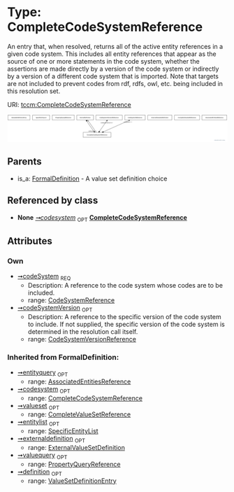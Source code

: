 
# Type: CompleteCodeSystemReference


An entry that, when resolved, returns all of the active entity references in a given code system. This includes
all entity references that appear as the source of one or more statements in the code system, whether the
assertions are made directly by a version of the code system or indirectly by a version of a different code
system that is imported. Note that targets are not included to prevent codes from rdf, rdfs, owl, etc. being
included in this resolution set.

URI: [tccm:CompleteCodeSystemReference](https://hotecosystem.org/tccm/CompleteCodeSystemReference)


![img](images/CompleteCodeSystemReference.svg)

## Parents

 *  is_a: [FormalDefinition](FormalDefinition.md) - A value set definition choice

## Referenced by class

 *  **None** *[➞codesystem](formalDefinition__complete_code_system.md)*  <sub>OPT</sub>  **[CompleteCodeSystemReference](CompleteCodeSystemReference.md)**

## Attributes


### Own

 * [➞codeSystem](completeCodeSystemReference__codeSystem.md)  <sub>REQ</sub>
    * Description: A reference to the code system whose codes are to be included.
    * range: [CodeSystemReference](CodeSystemReference.md)
 * [➞codeSystemVersion](completeCodeSystemReference__codeSystemVersion.md)  <sub>OPT</sub>
    * Description: A reference to the specific version of the code system to include. If not supplied, the specific
version of the code system is determined in the resolution call itself.
    * range: [CodeSystemVersionReference](CodeSystemVersionReference.md)

### Inherited from FormalDefinition:

 * [➞entityquery](formalDefinition__associated_entities.md)  <sub>OPT</sub>
    * range: [AssociatedEntitiesReference](AssociatedEntitiesReference.md)
 * [➞codesystem](formalDefinition__complete_code_system.md)  <sub>OPT</sub>
    * range: [CompleteCodeSystemReference](CompleteCodeSystemReference.md)
 * [➞valueset](formalDefinition__complete_value_set.md)  <sub>OPT</sub>
    * range: [CompleteValueSetReference](CompleteValueSetReference.md)
 * [➞entitylist](formalDefinition__entity_list.md)  <sub>OPT</sub>
    * range: [SpecificEntityList](SpecificEntityList.md)
 * [➞externaldefinition](formalDefinition__external_value_set_definition.md)  <sub>OPT</sub>
    * range: [ExternalValueSetDefinition](ExternalValueSetDefinition.md)
 * [➞valuequery](formalDefinition__property_query.md)  <sub>OPT</sub>
    * range: [PropertyQueryReference](PropertyQueryReference.md)
 * [➞definition](formalDefinition__value_set_definition.md)  <sub>OPT</sub>
    * range: [ValueSetDefinitionEntry](ValueSetDefinitionEntry.md)

